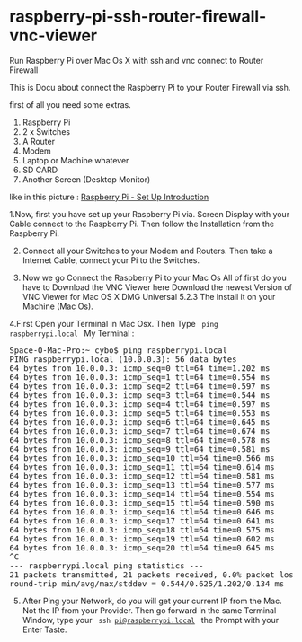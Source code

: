 # raspberry-pi-ssh-router-firewall-vnc-viewer
Run Raspberry Pi over Mac Os X with ssh and vnc connect to Router Firewall


This is Docu about connect the Raspberry Pi to your Router Firewall via ssh. 


first of all you need some extras. 

1. Raspberry Pi 
2. 2 x Switches 
3. A Router
4. Modem
5. Laptop or Machine whatever
6. SD CARD
7. Another Screen (Desktop Monitor)

like in this picture : <a href="https://instagram.com/p/8FvYS6zgnO/">Raspberry Pi - Set Up Introduction</a> 



1.Now, first you have set up your Raspberry Pi via. Screen Display with your Cable connect to the Raspberry Pi. 
Then follow the Installation from the Raspberry Pi. 

2. Connect all your Switches to your Modem and Routers. Then take a Internet Cable, connect your Pi to the Switches. 

3. Now we go Connect the Raspberry Pi to your Mac Os
All of first do you have to Download the VNC Viewer here Download the newest Version of VNC Viewer for Mac OS X DMG Universal 5.2.3 The Install it on your Machine (Mac Os).

4.First Open your Terminal in Mac Osx. Then Type <code> ping raspberrypi.local </code> 
My Terminal : 

<pre>
Space-O-Mac-Pro:~ cybo$ ping raspberrypi.local
PING raspberrypi.local (10.0.0.3): 56 data bytes
64 bytes from 10.0.0.3: icmp_seq=0 ttl=64 time=1.202 ms
64 bytes from 10.0.0.3: icmp_seq=1 ttl=64 time=0.554 ms
64 bytes from 10.0.0.3: icmp_seq=2 ttl=64 time=0.597 ms
64 bytes from 10.0.0.3: icmp_seq=3 ttl=64 time=0.544 ms
64 bytes from 10.0.0.3: icmp_seq=4 ttl=64 time=0.597 ms
64 bytes from 10.0.0.3: icmp_seq=5 ttl=64 time=0.553 ms
64 bytes from 10.0.0.3: icmp_seq=6 ttl=64 time=0.645 ms
64 bytes from 10.0.0.3: icmp_seq=7 ttl=64 time=0.674 ms
64 bytes from 10.0.0.3: icmp_seq=8 ttl=64 time=0.578 ms
64 bytes from 10.0.0.3: icmp_seq=9 ttl=64 time=0.581 ms
64 bytes from 10.0.0.3: icmp_seq=10 ttl=64 time=0.566 ms
64 bytes from 10.0.0.3: icmp_seq=11 ttl=64 time=0.614 ms
64 bytes from 10.0.0.3: icmp_seq=12 ttl=64 time=0.581 ms
64 bytes from 10.0.0.3: icmp_seq=13 ttl=64 time=0.577 ms
64 bytes from 10.0.0.3: icmp_seq=14 ttl=64 time=0.554 ms
64 bytes from 10.0.0.3: icmp_seq=15 ttl=64 time=0.590 ms
64 bytes from 10.0.0.3: icmp_seq=16 ttl=64 time=0.646 ms
64 bytes from 10.0.0.3: icmp_seq=17 ttl=64 time=0.641 ms
64 bytes from 10.0.0.3: icmp_seq=18 ttl=64 time=0.575 ms
64 bytes from 10.0.0.3: icmp_seq=19 ttl=64 time=0.602 ms
64 bytes from 10.0.0.3: icmp_seq=20 ttl=64 time=0.645 ms
^C
--- raspberrypi.local ping statistics ---
21 packets transmitted, 21 packets received, 0.0% packet loss
round-trip min/avg/max/stddev = 0.544/0.625/1.202/0.134 ms
</pre>



 5. After Ping your Network, do you will get your current IP from the Mac. Not the IP from your Provider. Then go forward in the same Terminal Window, type your <code> ssh pi@raspberrypi.local </code> the Prompt with your Enter Taste.
